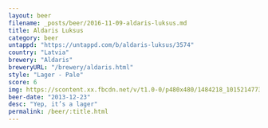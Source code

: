 ```yaml
---
layout: beer
filename: _posts/beer/2016-11-09-aldaris-luksus.md
title: Aldaris Luksus
category: beer
untappd: "https://untappd.com/b/aldaris-luksus/3574"
country: "Latvia"
brewery: "Aldaris"
breweryURL: "/brewery/aldaris.html"
style: "Lager - Pale"
score: 6
img: https://scontent.xx.fbcdn.net/v/t1.0-0/p480x480/1484218_10152147730358745_1572080029_n.jpg?oh=5f84e040a6ff8f38dfe5b7df6837ee2a&oe=5A018647
beer-date: "2013-12-23"
desc: "Yep, it’s a lager"
permalink: /beer/:title.html
---
```

